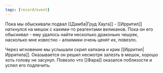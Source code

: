```yaml
---
tags: [record/event]
---
```


Пока мы обыскивали подвал [[Дамба|Груд Хауга]] - [[Ирритил]] наткнулся на мешок с какими-то реагентами великанов. Пока он его обыскивал - ему удалось найти несколько драконьих чешуек, насколько мне известно - алхимики очень ценят их, повезло.

Через мгновение мы услышали скрип капкана и крик [[Ирритил|Ирритила]]. Оказывается он решил несмотря залезть в мешок, хорошо хоть голову не засунул. Повезло что [[Фара]] оказался поблизости и успел его подлечить.
